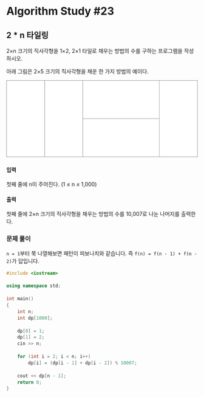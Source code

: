 # Algorithm Study #23

## 2 * n 타일링

2×n 크기의 직사각형을 1×2, 2×1 타일로 채우는 방법의 수를 구하는 프로그램을 작성하시오.

아래 그림은 2×5 크기의 직사각형을 채운 한 가지 방법의 예이다.

![image](Images/algorithmStudy_23_image_0.png)

#### 입력

첫째 줄에 n이 주어진다. (1 ≤ n ≤ 1,000)

#### 출력

첫째 줄에 2×n 크기의 직사각형을 채우는 방법의 수를 10,007로 나눈 나머지를 출력한다.

### 문제 풀이

```n = 1```부터 쭉 나열해보면 패턴이 피보나치와 같습니다.
즉 ```f(n) = f(n - 1) + f(n - 2)```가 답입니다.

``` cpp
#include <iostream>

using namespace std;

int main() 
{
    int n;
    int dp[1000];

    dp[0] = 1;
    dp[1] = 2;
    cin >> n;

    for (int i = 2; i < n; i++)
        dp[i] = (dp[i - 1] + dp[i - 2]) % 10007;

    cout << dp[n - 1];
    return 0;
}
```
